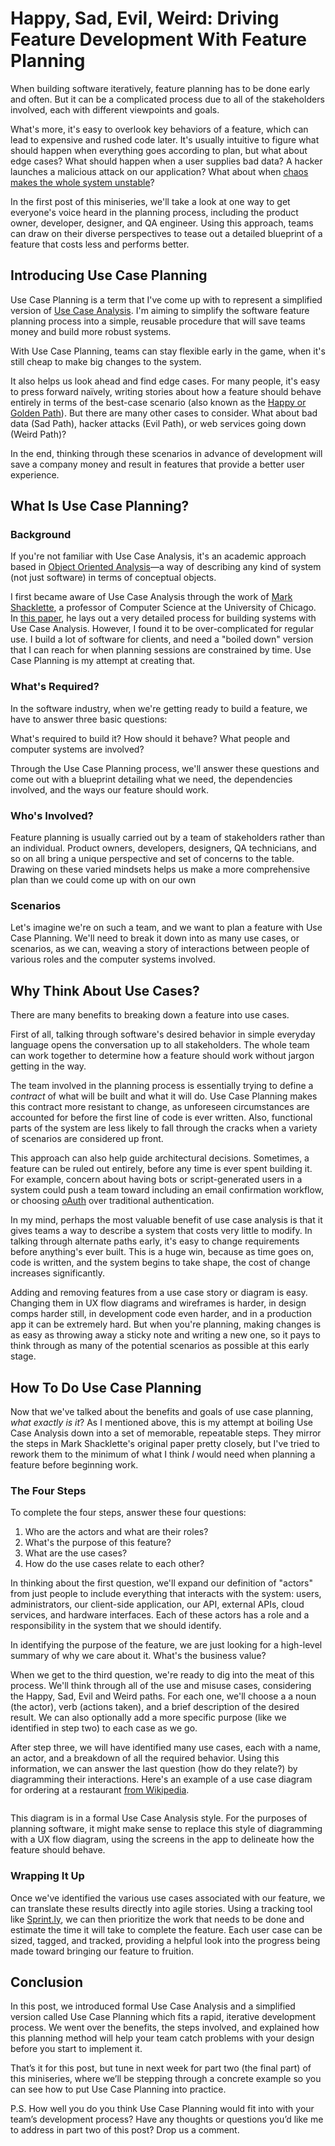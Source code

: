 # Happy, Sad, Evil, Weird: Driving Feature Development With Feature Planning


When building software iteratively, feature planning has to  be done early and often. But it can be a complicated process due to all of the stakeholders involved, each with different viewpoints and goals.

What's more, it's easy to overlook key behaviors of a feature, which can lead to expensive and rushed code later. It's usually intuitive to figure what should happen when everything goes according to plan, but what about edge cases? What should happen when a user supplies bad data? A hacker launches a malicious attack on our application? What about when [chaos makes the whole system unstable](https://github.com/Netflix/SimianArmy)?

In the first post of this miniseries, we'll take a look at one way to get everyone's voice heard in the planning process, including the product owner, developer, designer, and QA engineer. Using this approach, teams can draw on their diverse perspectives to tease out a detailed blueprint of a feature that costs less and performs better.

## Introducing Use Case Planning

Use Case Planning is a term that I've come up with to represent a simplified version of [Use Case Analysis](http://en.wikipedia.org/wiki/Use-case_analysis). I'm aiming to simplify the software feature planning process into a simple, reusable procedure that will save teams money and build more robust systems.

With Use Case Planning, teams can stay flexible early in the game, when it's still cheap to make big changes to the system.

It also helps us look ahead and find edge cases. For many people, it's easy to press forward naïvely, writing stories about how a feature should behave entirely in terms of the best-case scenario (also known as the [Happy or Golden Path](http://en.wikipedia.org/wiki/Happy_path)). But there are many other cases to consider. What about bad data (Sad Path), hacker attacks (Evil Path), or web services going down (Weird Path)?

In the end, thinking through these scenarios in advance of development will save a company money and result in features that provide a better user experience.

## What Is Use Case Planning?

### Background

If you're not familiar with Use Case Analysis, it's an academic approach based in [Object Oriented Analysis](http://en.wikipedia.org/wiki/Object-oriented_analysis_and_design)—a way of describing any kind of system (not just software) in terms of conceptual objects.

I first became aware of Use Case Analysis through the work of [Mark Shacklette](http://people.cs.uchicago.edu/~mark/), a professor of Computer Science at the University of Chicago. In [this paper](http://people.cs.uchicago.edu/~mark/51023/Ucstyleg.html), he lays out a very detailed process for building systems with Use Case Analysis. However, I found it to be over-complicated for regular use. I build a lot of software for clients, and need a "boiled down" version that I can reach for when planning sessions are  constrained by time. Use Case Planning is my attempt at creating that.

### What's Required?

In the software industry, when we're getting ready to build a feature, we have to answer three basic questions:

What's required to build it?
How should it behave?
What people and computer systems are involved?

Through the Use Case Planning process, we'll answer these questions and come out with a  blueprint detailing what we need, the dependencies involved, and the ways our feature should work.

### Who's Involved?

Feature planning is usually carried out by a team of stakeholders rather than an individual. Product owners, developers, designers, QA technicians, and so on all bring a unique perspective and set of concerns to the table. Drawing on these varied mindsets helps us make a more comprehensive plan than we could come up with on our own

### Scenarios

Let's imagine we're on such a team, and we want to plan a feature with Use Case Planning. We'll need to break it down into as many use cases, or scenarios, as we can, weaving a story of interactions between people of various roles and the computer systems involved.

## Why Think About Use Cases?

There are many benefits to breaking down a feature into use cases.

First of all, talking through software's desired behavior in simple everyday language opens the conversation up to all stakeholders. The whole team can work together to determine how a feature should work without jargon getting in the way.

The team involved in the planning process is essentially trying to define a _contract_ of what will be built and what it will do. Use Case Planning makes this contract more resistant to change, as unforeseen circumstances are accounted for before the first line of code is ever written. Also, functional parts of the system are less likely to fall through the cracks when a variety of scenarios are considered up front.

This approach can also help guide architectural decisions. Sometimes, a feature can be ruled out entirely, before any time is ever spent building it. For example, concern about having bots or script-generated users in a system could push a team toward including an email confirmation workflow, or choosing [oAuth](http://oauth.net/) over traditional authentication.

In my mind, perhaps the most valuable benefit of use case analysis is that it gives teams a way to describe a system that costs very little to modify. In talking through alternate paths early, it's easy to change requirements before anything's ever built. This is a huge win, because as time goes on, code is written, and the system begins to take shape, the cost of change increases significantly.

Adding and removing features from a use case story or diagram is easy. Changing them in UX flow diagrams and wireframes is harder, in design comps harder still, in development code even harder, and in a production app it can be extremely hard. But when you're planning, making changes is as easy as throwing away a sticky note and writing a new one, so it pays to think through as many of the potential scenarios as possible at this early stage.

## How To Do Use Case Planning

Now that we've talked about the benefits and goals of use case planning, _what exactly is it_? As I mentioned above, this is my attempt at boiling Use Case Analysis down into a set of memorable, repeatable steps. They mirror the steps in Mark Shacklette's original paper pretty closely, but I've tried to rework them to the minimum of what I think _I_ would need when planning a feature before beginning work.

### The Four Steps

To complete the four steps, answer these four questions:

1. Who are the actors and what are their roles?
2. What's the purpose of this feature?
3. What are the use cases?
4. How do the use cases relate to each other?

In thinking about the first question, we'll expand our definition of "actors" from just people to include everything that interacts with the system: users, administrators, our client-side application, our API, external APIs, cloud services, and hardware interfaces. Each of these actors has a role and a responsibility in the system that we should identify.

In identifying the purpose of the feature, we are just looking for a high-level summary of why we care about it. What's the business value?

When we get to the third question, we're ready to dig into the meat of this process. We'll think through all of the use and misuse cases, considering the Happy, Sad, Evil and Weird paths. For each one, we'll choose a a noun (the actor), verb (actions taken), and a brief description of the desired result. We can also optionally add a more specific purpose (like we identified in step two) to each case as we go.

After step three, we will have identified many use cases, each with a name, an actor, and a breakdown of all the required behavior. Using this information, we can answer the last question (how do they relate?) by diagramming their interactions. Here's an example of a use case diagram for ordering at a restaurant [from Wikipedia](http://en.wikipedia.org/wiki/Use_Case_Diagram#/media/File:Use_case_restaurant_model.svg).

<img src="" alt=""/>

This diagram is in a formal Use Case Analysis style. For the purposes of planning software, it might make sense to replace this style of diagramming with a UX flow diagram, using the screens in the app to delineate how the feature should behave.

### Wrapping It Up

Once we've identified the various use cases associated with our feature, we can translate these results directly into agile stories. Using a tracking tool like [Sprint.ly](https://sprint.ly), we can then prioritize the work that needs to be done and estimate the time it will take to complete the feature. Each user case can be sized, tagged, and tracked, providing a helpful look into the progress being made toward bringing our feature to fruition.

## Conclusion

In this post, we introduced formal Use Case Analysis and a simplified version called Use Case Planning which fits a rapid, iterative development process. We went over the benefits, the steps involved, and explained how this planning method will help your team catch problems with your design before you start to implement it.

That’s it for this post, but tune in next week for part two (the final part) of this miniseries, where we’ll be stepping through a concrete example so you can see how to put Use Case Planning into practice.

P.S. How well you do you think Use Case Planning would fit into with your team’s development process? Have any thoughts or questions you’d like me to address in part two of this post? Drop us a comment.

